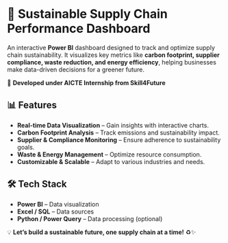 # 🌱 Sustainable Supply Chain Performance Dashboard  

An interactive **Power BI** dashboard designed to track and optimize supply chain sustainability. It visualizes key metrics like **carbon footprint, supplier compliance, waste reduction, and energy efficiency**, helping businesses make data-driven decisions for a greener future.  

🚀 **Developed under AICTE Internship from Skill4Future**  

## 📊 Features  
- **Real-time Data Visualization** – Gain insights with interactive charts.  
- **Carbon Footprint Analysis** – Track emissions and sustainability impact.  
- **Supplier & Compliance Monitoring** – Ensure adherence to sustainability goals.  
- **Waste & Energy Management** – Optimize resource consumption.  
- **Customizable & Scalable** – Adapt to various industries and needs.  

## 🛠 Tech Stack  
- **Power BI** – Data visualization  
- **Excel / SQL** – Data sources  
- **Python / Power Query** – Data processing (optional)  


💡 **Let’s build a sustainable future, one supply chain at a time!** ♻️✨  

